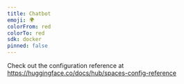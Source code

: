 ```yaml
---
title: Chatbot
emoji: 🌍
colorFrom: red
colorTo: red
sdk: docker
pinned: false
---
```


Check out the configuration reference at https://huggingface.co/docs/hub/spaces-config-reference
